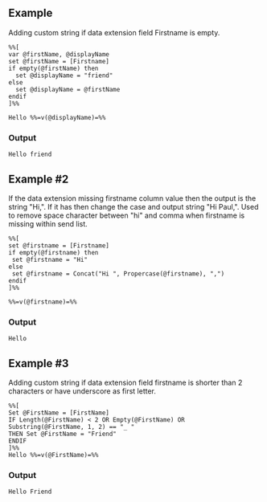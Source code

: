 ## Example

Adding custom string if data extension field Firstname is empty.

```
%%[
var @firstName, @displayName
set @firstName = [Firstname] 
if empty(@firstName) then 
  set @displayName = "friend"
else 
  set @displayName = @firstName 
endif 
]%% 

Hello %%=v(@displayName)=%%
```

### Output

```
Hello friend
```
## Example #2

If the data extension missing firstname column value then the output is the string "Hi,". If it has then change the case and output string "Hi Paul,". Used to remove space character between "hi" and comma when firstname is missing within send list.
```
%%[
set @firstname = [Firstname]    
if empty(@firstname) then 
 set @firstname = "Hi"
else 
 set @firstname = Concat("Hi ", Propercase(@firstname), ",")
endif
]%%

%%=v(@firstname)=%%
```

### Output

```
Hello
```

## Example #3

Adding custom string if data extension field firstname is shorter than 2 characters or have underscore as first letter.

```
%%[
Set @FirstName = [FirstName] 
IF Length(@FirstName) < 2 OR Empty(@FirstName) OR Substring(@FirstName, 1, 2) == "_ " 
THEN Set @FirstName = "Friend" 
ENDIF
]%%
Hello %%=v(@FirstName)=%%
```
### Output

```
Hello Friend
```
